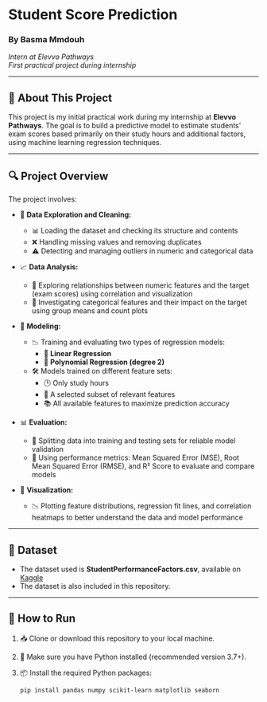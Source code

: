 # Student Score Prediction

### By Basma Mmdouh  
*Intern at Elevvo Pathways*  
*First practical project during internship*

---

## 🚀 About This Project

This project is my initial practical work during my internship at **Elevvo Pathways**. The goal is to build a predictive model to estimate students' exam scores based primarily on their study hours and additional factors, using machine learning regression techniques.

---

## 🔍 Project Overview

The project involves:

- 🧹 **Data Exploration and Cleaning:**  
  - 📊 Loading the dataset and checking its structure and contents  
  - ❌ Handling missing values and removing duplicates  
  - ⚠️ Detecting and managing outliers in numeric and categorical data  

- 📈 **Data Analysis:**  
  - 🔗 Exploring relationships between numeric features and the target (exam scores) using correlation and visualization  
  - 🧩 Investigating categorical features and their impact on the target using group means and count plots  

- 🤖 **Modeling:**  
  - 📉 Training and evaluating two types of regression models:  
    - 🔹 **Linear Regression**  
    - 🔸 **Polynomial Regression (degree 2)**  
  - 🛠 Models trained on different feature sets:  
    - 🕒 Only study hours  
    - 🎯 A selected subset of relevant features  
    - 📚 All available features to maximize prediction accuracy  

- 📊 **Evaluation:**  
  - 🧪 Splitting data into training and testing sets for reliable model validation  
  - 📏 Using performance metrics: Mean Squared Error (MSE), Root Mean Squared Error (RMSE), and R² Score to evaluate and compare models  

- 🎨 **Visualization:**  
  - 📉 Plotting feature distributions, regression fit lines, and correlation heatmaps to better understand the data and model performance  

---

## 📂 Dataset

- The dataset used is **StudentPerformanceFactors.csv**, available on [Kaggle](https://www.kaggle.com/datasets/lainguyn123/student-performance-factors)  
- The dataset is also included in this repository.

---

## 🏃 How to Run

1. 📥 Clone or download this repository to your local machine.  
2. 🐍 Make sure you have Python installed (recommended version 3.7+).  
3. 📦 Install the required Python packages:

   ```bash
   pip install pandas numpy scikit-learn matplotlib seaborn
